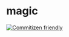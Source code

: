 # magic

[![Commitizen friendly](https://img.shields.io/badge/commitizen-friendly-brightgreen.svg)](http://commitizen.github.io/cz-cli/)
